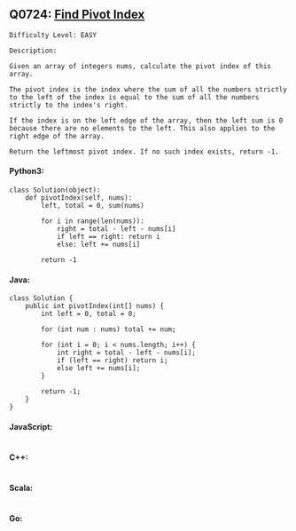 ## Q0724: [Find Pivot Index](https://leetcode.com/problems/find-pivot-index/)

```
Difficulty Level: EASY
```

```
Description:

Given an array of integers nums, calculate the pivot index of this array.

The pivot index is the index where the sum of all the numbers strictly to the left of the index is equal to the sum of all the numbers strictly to the index's right.

If the index is on the left edge of the array, then the left sum is 0 because there are no elements to the left. This also applies to the right edge of the array.

Return the leftmost pivot index. If no such index exists, return -1.
```

#### Python3:

```
class Solution(object):
    def pivotIndex(self, nums):
        left, total = 0, sum(nums)

        for i in range(len(nums)):
            right = total - left - nums[i]
            if left == right: return i
            else: left += nums[i]

        return -1
```

#### Java:

```
class Solution {
    public int pivotIndex(int[] nums) {
        int left = 0, total = 0;

        for (int num : nums) total += num;

        for (int i = 0; i < nums.length; i++) {
            int right = total - left - nums[i];
            if (left == right) return i;
            else left += nums[i];
        }

        return -1;
    }
}
```

#### JavaScript:

```

```

#### C++:

```

```

#### Scala:

```

```

#### Go:

```

```